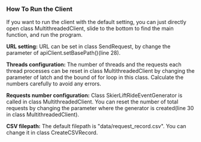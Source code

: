 ### How To Run the Client

If you want to run the client with the default setting, you can just directly open class MultithreadedClient, slide to the bottom to find the main function, and run the program.

**URL setting:** URL can be set in class SendRequest, by change the parameter of apiClient.setBasePath()(line 28).

**Threads configuration:** The number of threads and the requests each thread processes can be reset in class MultithreadedClient by changing the parameter of latch and the bound of for loop in this class. Calculate the numbers carefully to avoid any errors.

**Requests number configuration:** Class SkierLiftRideEventGenerator is called in class MultithreadedClient. You can reset the number of total requests by changing the parameter where the generator is created(line 30 in class MultithreadedClient).

**CSV filepath:** The default filepath is "data/request_record.csv". You can change it in class CreateCSVRecord.